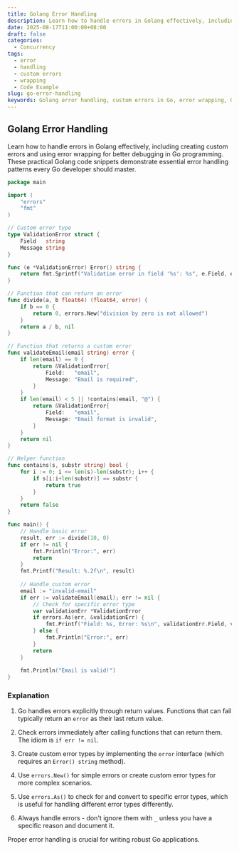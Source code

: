 ```yaml
---
title: Golang Error Handling
description: Learn how to handle errors in Golang effectively, including creating custom errors and using error wrapping for better debugging in Go programming.
date: 2025-08-17T11:00:00+08:00
draft: false
categories:
  - Concurrency
tags:
  - error
  - handling
  - custom errors
  - wrapping
  - Code Example
slug: go-error-handling
keywords: Golang error handling, custom errors in Go, error wrapping, Golang error patterns, Go programming errors, error handling in Golang
---
```


## Golang Error Handling

Learn how to handle errors in Golang effectively, including creating custom errors and using error wrapping for better debugging in Go programming. These practical Golang code snippets demonstrate essential error handling patterns every Go developer should master.

```go
package main

import (
    "errors"
    "fmt"
)

// Custom error type
type ValidationError struct {
    Field   string
    Message string
}

func (e *ValidationError) Error() string {
    return fmt.Sprintf("Validation error in field '%s': %s", e.Field, e.Message)
}

// Function that can return an error
func divide(a, b float64) (float64, error) {
    if b == 0 {
        return 0, errors.New("division by zero is not allowed")
    }
    return a / b, nil
}

// Function that returns a custom error
func validateEmail(email string) error {
    if len(email) == 0 {
        return &ValidationError{
            Field:   "email",
            Message: "Email is required",
        }
    }
    if len(email) < 5 || !contains(email, "@") {
        return &ValidationError{
            Field:   "email",
            Message: "Email format is invalid",
        }
    }
    return nil
}

// Helper function
func contains(s, substr string) bool {
    for i := 0; i <= len(s)-len(substr); i++ {
        if s[i:i+len(substr)] == substr {
            return true
        }
    }
    return false
}

func main() {
    // Handle basic error
    result, err := divide(10, 0)
    if err != nil {
        fmt.Println("Error:", err)
        return
    }
    fmt.Printf("Result: %.2f\n", result)
    
    // Handle custom error
    email := "invalid-email"
    if err := validateEmail(email); err != nil {
        // Check for specific error type
        var validationErr *ValidationError
        if errors.As(err, &validationErr) {
            fmt.Printf("Field: %s, Error: %s\n", validationErr.Field, validationErr.Message)
        } else {
            fmt.Println("Error:", err)
        }
        return
    }
    
    fmt.Println("Email is valid!")
}
```

### Explanation

1. Go handles errors explicitly through return values. Functions that can fail typically return an `error` as their last return value.

2. Check errors immediately after calling functions that can return them. The idiom is `if err != nil`.

3. Create custom error types by implementing the `error` interface (which requires an `Error() string` method).

4. Use `errors.New()` for simple errors or create custom error types for more complex scenarios.

5. Use `errors.As()` to check for and convert to specific error types, which is useful for handling different error types differently.

6. Always handle errors - don't ignore them with `_` unless you have a specific reason and document it.

Proper error handling is crucial for writing robust Go applications.